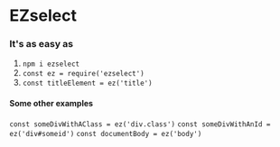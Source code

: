 # EZselect
### It's as easy as
1. ```npm i ezselect```
2. ```const ez = require('ezselect')```
3. ```const titleElement = ez('title')```

#### Some other examples

```const someDivWithAClass = ez('div.class')```
```const someDivWithAnId = ez('div#someid')```
```const documentBody = ez('body')```
